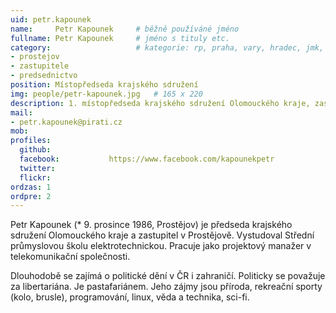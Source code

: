 ```yaml
---
uid: petr.kapounek
name:     Petr Kapounek  	# běžně používáné jméno
fullname: Petr Kapounek  	# jméno s tituly etc.
category:                 	# kategorie: rp, praha, vary, hradec, jmk, senat
- prostejov
- zastupitele
- predsednictvo
position: Místopředseda krajského sdružení
img: people/petr-kapounek.jpg   # 165 x 220
description: 1. místopředseda krajského sdružení Olomouckého kraje, zastupitel v Prostějově          	# kratký popis, max 160 znaků
mail:
- petr.kapounek@pirati.cz
mob:			  
profiles:
  github:                 
  facebook: 		  https://www.facebook.com/kapounekpetr
  twitter: 		  
  flickr:
ordzas: 1
ordpre: 2    		  
---
```

Petr Kapounek (* 9. prosince 1986, Prostějov) je předseda krajského sdružení Olomouckého kraje a zastupitel v Prostějově. Vystudoval Střední průmyslovou školu elektrotechnickou. Pracuje jako projektový manažer v telekomunikační společnosti.

Dlouhodobě se zajímá o politické dění v ČR i zahraničí. Politicky se považuje za libertariána. Je pastafariánem. Jeho zájmy jsou příroda, rekreační sporty (kolo, brusle), programování, linux, věda a technika, sci-fi.
